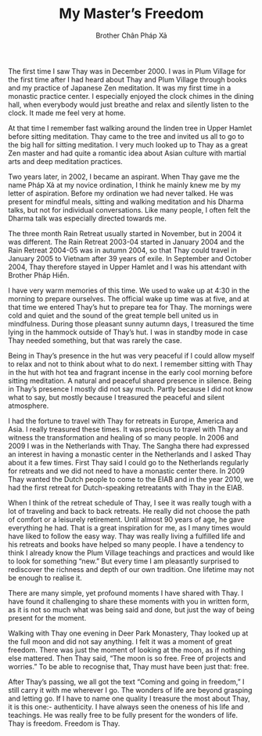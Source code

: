 ﻿---
title: My Master’s Freedom
author: Brother Chân Pháp Xả
---

The first time I saw Thay was in December 2000. I was in Plum Village for the first time after I had heard about Thay and Plum Village through books and my practice of Japanese Zen meditation. It was my first time in a monastic practice center. I especially enjoyed the clock chimes in the dining hall, when everybody would just breathe and relax and silently listen to the clock. It made me feel very at home.

At that time I remember fast walking around the linden tree in Upper Hamlet before sitting meditation. Thay came to the tree and invited us all to go to the big hall for sitting meditation. I very much looked up to Thay as a great Zen master and had quite a romantic idea about Asian culture with martial arts and deep meditation practices.

Two years later, in 2002, I became an aspirant. When Thay gave me the name Pháp Xả at my novice ordination, I think he mainly knew me by my letter of aspiration. Before my ordination we had never talked. He was present for mindful meals, sitting and walking meditation and his Dharma talks, but not for individual conversations. Like many people, I often felt the Dharma talk was especially directed towards me.

The three month Rain Retreat usually started in November, but in 2004 it was different. The Rain Retreat 2003-04 started in January 2004 and the Rain Retreat 2004-05 was in autumn 2004, so that Thay could travel in January 2005 to Vietnam after 39 years of exile. In September and October 2004, Thay therefore stayed in Upper Hamlet and I was his attendant with Brother Pháp Hiển. 

I have very warm memories of this time. We used to wake up at 4:30 in the morning to prepare ourselves. The official wake up time was at five, and at that time we entered Thay’s hut to prepare tea for Thay. The mornings were cold and quiet and the sound of the great temple bell united us in mindfulness. During those pleasant sunny autumn days, I treasured the time lying in the hammock outside of Thay’s hut. I was in standby mode in case Thay needed something, but that was rarely the case.

Being in Thay’s presence in the hut was very peaceful if I could allow myself to relax and not to think about what to do next. I remember sitting with Thay in the hut with hot tea and fragrant incense in the early cool morning before sitting meditation. A natural and peaceful shared presence in silence. Being in Thay’s presence I mostly did not say much. Partly because I did not know what to say, but mostly because I treasured the peaceful and silent atmosphere.

I had the fortune to travel with Thay for retreats in Europe, America and Asia. I really treasured these times. It was precious to travel with Thay and witness the transformation and healing of so many people. In 2006 and 2009 I was in the Netherlands with Thay. The Sangha there had expressed an interest in having a monastic center in the Netherlands and I asked Thay about it a few times. First Thay said I could go to the Netherlands regularly for retreats and we did not need to have a monastic center there. In 2009 Thay wanted the Dutch people to come to the EIAB and in the year 2010, we had the first retreat for Dutch-speaking retreatants with Thay in the EIAB.

When I think of the retreat schedule of Thay, I see it was really tough with a lot of traveling and back to back retreats. He really did not choose the path of comfort or a leisurely retirement. Until almost 90 years of age, he gave everything he had. That is a great inspiration for me, as I many times would have liked to follow the easy way. Thay was really living a fulfilled life and his retreats and books have helped so many people. I have a tendency to think I already know the Plum Village teachings and practices and would like to look for something “new.” But every time I am pleasantly surprised to rediscover the richness and depth of our own tradition. One lifetime may not be enough to realise it.

There are many simple, yet profound moments I have shared with Thay. I have found it challenging to share these moments with you in written form, as it is not so much what was being said and done, but just the way of being present for the moment. 

Walking with Thay one evening in Deer Park Monastery, Thay looked up at the full moon and did not say anything. I felt it was a moment of great freedom. There was just the moment of looking at the moon, as if nothing else mattered. Then Thay said, “The moon is so free. Free of projects and worries.” To be able to recognise that, Thay must have been just that:  free.

After Thay’s passing, we all got the text “Coming and going in freedom,” I still carry it with me wherever I go. The wonders of life are beyond grasping and letting go. If I have to name one quality I treasure the most about Thay, it is this one:- authenticity. I have always seen the oneness of his life and teachings. He was really free to be fully present for the wonders of life. Thay is freedom. Freedom is Thay.